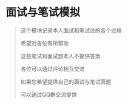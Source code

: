 # 面试与笔试模拟

> 这个模块记录本人面试和笔试过的各个过程
> 
> 希望对各位有所帮助
> 
> 这些笔试和面试题本人不提供答案
> 
> 各位可以通过评论相互交流
> 
> 如果您希望提供自己的面试与笔试真题
> 
> 可以通过QQ群交流提供
